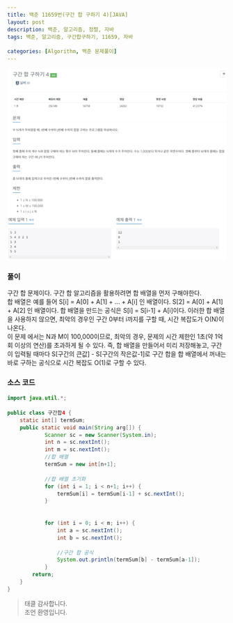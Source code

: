 ```yaml
---
title: 백준 11659번(구간 합 구하기 4)[JAVA]
layout: post
description: 백준, 알고리즘, 정렬, 자바
tags: 백준, 알고리즘, 구간합구하기, 11659, 자바

categories: [Algorithm, 백준 문제풀이]
---
```


![구간합4](/assets/img/구간합1.png)<br/>
![구간합4_2](/assets/img/구간합1_2.png)

### __풀이__
구간 합 문제이다. 구간 합 알고리즘을 활용하려면 합 배열을 먼저 구해야한다. <br/>
합 배열은 예를 들어 S[i] = A[0] + A[1] + ... + A[i] 인 배열이다. S[2] = A[0] + A[1] + A[2] 인 배열이다. 합 배열을 만드는 공식은 S[i] = S[i-1] + A[i]이다. 이러한 합 배열을 사용하지 않으면, 최악의 경우인 구간 0부터 i까지를 구할 때, 시간 복잡도가 O(N)이 나온다. <br/>
이 문제 에서는 N과 M이 100,000이므로, 최악의 경우, 문제의 시간 제한인 1초(약 1억회 이상의 연산)를 초과하게 될 수 있다. 즉, 합 배열을 만들어서 미리 저장해놓고, 구간이 입력될 때마다 S[구간의 큰값] - S[구간의 작은값-1]로 구간 합을 합 배열에서 꺼내는 바로 구하는 공식으로 시간 복잡도 O(1)로 구할 수 있다.

### __소스 코드__ 

```java
import java.util.*;

public class 구간합4 {
	static int[] termSum;
	public static void main(String arg[]) {
			Scanner sc = new Scanner(System.in);
			int n = sc.nextInt();
			int m = sc.nextInt();
			//합 배열
			termSum = new int[n+1];
			
			//합 배열 초기화
			for (int i = 1; i < n+1; i++) {
				termSum[i] = termSum[i-1] + sc.nextInt();
			}
			
			
			for (int i = 0; i < m; i++) {
				int a = sc.nextInt();
				int b = sc.nextInt();
				
				//구간 합 공식
				System.out.println(termSum[b] - termSum[a-1]);
			}
		return;
	}
}

```

> 태클 감사합니다.<br/>
> 조언 환영입니다.